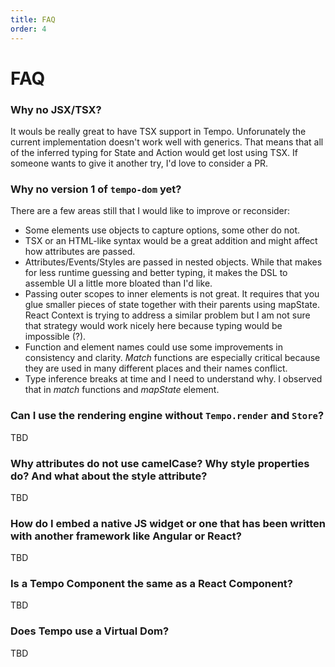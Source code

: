 ```yaml
---
title: FAQ
order: 4
---
```


# FAQ

### Why no JSX/TSX?

It wouls be really great to have TSX support in Tempo. Unforunately the current implementation doesn't work well with generics. That means that all of the inferred typing for State and Action would get lost using TSX. If someone wants to give it another try, I'd love to consider a PR.

### Why no version 1 of `tempo-dom` yet?

There are a few areas still that I would like to improve or reconsider:

* Some elements use objects to capture options, some other do not.
* TSX or an HTML-like syntax would be a great addition and might affect how attributes are passed.
* Attributes/Events/Styles are passed in nested objects. While that makes for less runtime guessing and better typing, it makes the DSL to assemble UI a little more bloated than I'd like.
* Passing outer scopes to inner elements is not great. It requires that you glue smaller pieces of state together with their parents using mapState. React Context is trying to address a similar problem but I am not sure that strategy would work nicely here because typing would be impossible (?).
* Function and element names could use some improvements in consistency and clarity. *Match* functions are especially critical because they are used in many different places and their names conflict.
* Type inference breaks at time and I need to understand why. I observed that in *match* functions and *mapState* element.

### Can I use the rendering engine without `Tempo.render` and `Store`?

TBD

### Why attributes do not use camelCase? Why style properties do? And what about the style attribute?

TBD

### How do I embed a native JS widget or one that has been written with another framework like Angular or React?

TBD

### Is a Tempo Component the same as a React Component?

TBD

### Does Tempo use a Virtual Dom?

TBD
